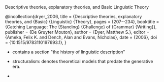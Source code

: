 Descriptive theories, explanatory theories, and Basic Linguistic Theory

@incollection{dryer_2006,
	title = {Descriptive theories, explanatory theories, and {Basic} {Linguistic} {Theory},
	pages = {207--234},
	booktitle = {Catching Language: The {Standing} {Challenge} of {Grammar} {Writing}},
	publisher = {De Gruyter Mouton},
	author = {Dyer, Matthew S.},
	editor = {Ameka, Felix K. and Dench, Alan and Evans, Nicholas},
	date = {2006},
	doi = {10.1515/9783110197693.1},
}

- contains a section "the history of linguistic description"

- structuralism: denotes theoretical models that predate the generative era.
- 